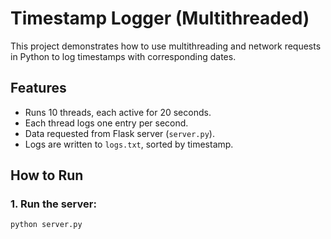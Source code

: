 # Timestamp Logger (Multithreaded)

This project demonstrates how to use multithreading and network requests in Python to log timestamps with corresponding dates.

## Features
- Runs 10 threads, each active for 20 seconds.
- Each thread logs one entry per second.
- Data requested from Flask server (`server.py`).
- Logs are written to `logs.txt`, sorted by timestamp.

## How to Run

### 1. Run the server:
```bash
python server.py

